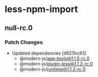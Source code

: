 # less-npm-import

## null-rc.0
### Patch Changes

- Updated dependencies [d927bc83]
  - @modern-js/app-tools@1.1.5-rc.0
  - @modern-js/plugin-less@1.1.2-rc.0
  - @modern-js/runtime@1.1.2-rc.0
